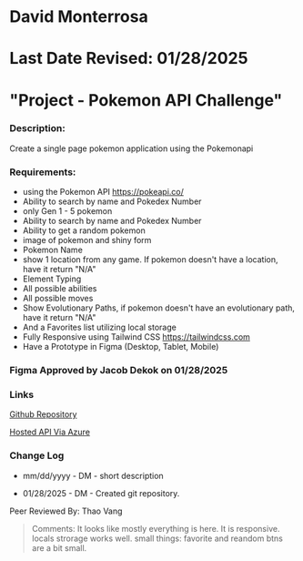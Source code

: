 # David Monterrosa
# Last Date Revised: 01/28/2025
# "Project - Pokemon API Challenge"
### Description:
Create a single page pokemon application using the Pokemonapi

### Requirements:
- using the Pokemon API https://pokeapi.co/
- Ability to search by name and Pokedex Number
- only Gen 1 - 5 pokemon
- Ability to search by name and Pokedex Number
- Ability to get a random pokemon
- image of pokemon and shiny form
- Pokemon Name
- show 1 location from any game. If pokemon doesn't have a location, have it return "N/A"
- Element Typing
- All possible abilities
- All possible moves
- Show Evolutionary Paths, if pokemon doesn't have an evolutionary path, have it return "N/A"
- And a Favorites list utilizing local storage
- Fully Responsive using Tailwind CSS https://tailwindcss.com
- Have a Prototype in Figma (Desktop, Tablet, Mobile)

### Figma Approved by Jacob Dekok on 01/28/2025  

### Links
[Github Repository](https://github.com/davidmonterrosa/MonterrosaDPPokemonAPIChallenge.git)

[Hosted API Via Azure]()

### Change Log
+ mm/dd/yyyy - DM - short description
- 01/28/2025 - DM - Created git repository.

Peer Reviewed By: Thao Vang
> Comments: It looks like mostly everything is here. It is responsive. locals strorage works well. small things: favorite and reandom btns are a bit small. 
